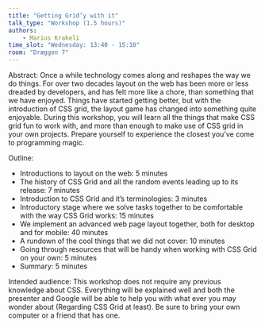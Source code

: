 ```yaml
---
title: "Getting Grid’y with it"
talk_type: "Workshop (1.5 hours)"
authors:
    - Marius Krakeli
time_slot: "Wednesday: 13:40 - 15:10"
room: "Dræggen 7"
---
```

Abstract:
Once a while technology comes along and reshapes the way we do things. For over two decades layout on the web has been more or less dreaded by developers, and has felt more like a chore, than something that we have enjoyed. Things have started getting better, but with the introduction of CSS grid, the layout game has changed into something quite enjoyable. During this workshop, you will learn all the things that make CSS grid fun to work with, and more than enough to make use of CSS grid in your own projects. Prepare yourself to experience the closest you’ve come to programming magic.

Outline:
- Introductions to layout on the web: 5 minutes
- The history of CSS Grid and all the random events leading up to its release: 7 minutes
- Introduction to CSS Grid and it’s terminologies: 3 minutes
- Introductory stage where we solve tasks together to be comfortable with the way CSS
Grid works: 15 minutes
- We implement an advanced web page layout together, both for desktop and for mobile:
40 minutes
- A rundown of the cool things that we did not cover: 10 minutes
- Going through resources that will be handy when working with CSS Grid on your own: 5
minutes
- Summary: 5 minutes

Intended audience: This workshop does not require any previous knowledge about CSS. Everything will be explained well and both the presenter and Google will be able to help you with what ever you may wonder about (Regarding CSS Grid at least). Be sure to bring your own computer or a friend that has one.
